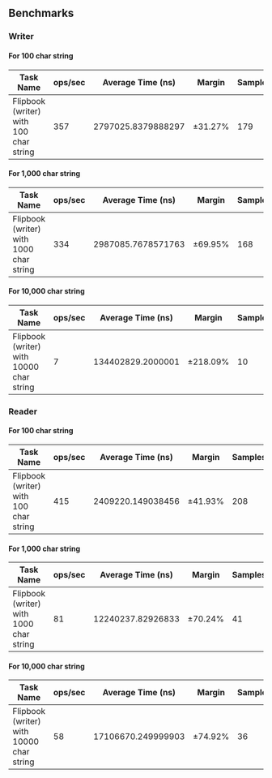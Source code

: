 ## Benchmarks

### Writer

#### For 100 char string

| Task Name | ops/sec | Average Time (ns) | Margin | Samples |
| --- | --- | --- | --- | --- |
| Flipbook (writer) with 100 char string | 357 | 2797025.8379888297 | ±31.27% | 179 |

#### For 1,000 char string

| Task Name | ops/sec | Average Time (ns) | Margin | Samples |
| --- | --- | --- | --- | --- |
| Flipbook (writer) with 1000 char string | 334 | 2987085.7678571763 | ±69.95% | 168 |

#### For 10,000 char string

| Task Name | ops/sec | Average Time (ns) | Margin | Samples |
| --- | --- | --- | --- | --- |
| Flipbook (writer) with 10000 char string | 7 | 134402829.2000001 | ±218.09% | 10 |

### Reader

#### For 100 char string

| Task Name | ops/sec | Average Time (ns) | Margin | Samples |
| --- | --- | --- | --- | --- |
| Flipbook (writer) with 100 char string | 415 | 2409220.149038456 | ±41.93% | 208 |

#### For 1,000 char string

| Task Name | ops/sec | Average Time (ns) | Margin | Samples |
| --- | --- | --- | --- | --- |
| Flipbook (writer) with 1000 char string | 81 | 12240237.82926833 | ±70.24% | 41 |

#### For 10,000 char string

| Task Name | ops/sec | Average Time (ns) | Margin | Samples |
| --- | --- | --- | --- | --- |
| Flipbook (writer) with 10000 char string | 58 | 17106670.249999903 | ±74.92% | 36 |